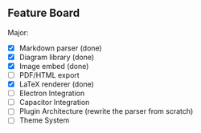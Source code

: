 ## Feature Board

Major:

- [x] Markdown parser (done)
- [x] Diagram library (done)
- [x] Image embed (done)
- [ ] PDF/HTML export
- [x] LaTeX renderer (done)
- [ ] Electron Integration
- [ ] Capacitor Integration
- [ ] Plugin Architecture (rewrite the parser from scratch)
- [ ] Theme System
